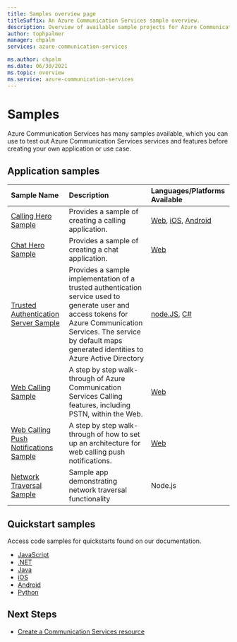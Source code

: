 ```yaml
---
title: Samples overview page
titleSuffix: An Azure Communication Services sample overview.
description: Overview of available sample projects for Azure Communication Services.
author: tophpalmer
manager: chpalm
services: azure-communication-services

ms.author: chpalm
ms.date: 06/30/2021
ms.topic: overview
ms.service: azure-communication-services
---
```

# Samples

Azure Communication Services has many samples available, which you can use to test out Azure Communication Services services and features before creating your own application or use case.

## Application samples

| Sample Name                                                                                          | Description                                                         | Languages/Platforms Available      |
| :--------------------------------------------------------------------------------------------------- | :------------------------------------------------------------------ | :--------------------------------- |
| [Calling Hero Sample](./calling-hero-sample.md)                                                | Provides a sample of creating a calling application.          | [Web](https://github.com/Azure-Samples/communication-services-web-calling-hero), [iOS](https://github.com/Azure-Samples/communication-services-ios-calling-hero), [Android](https://github.com/Azure-Samples/communication-services-android-calling-hero)                           |
| [Chat Hero Sample](./chat-hero-sample.md) | Provides a sample of creating a chat application. | [Web](https://github.com/Azure-Samples/communication-services-web-chat-hero)                    |
| [Trusted Authentication Server Sample](./trusted-auth-sample.md) | Provides a sample implementation of a trusted authentication service used to generate user and access tokens for Azure Communication Services. The service by default maps generated identities to Azure Active Directory | [node.JS](https://github.com/Azure-Samples/communication-services-authentication-hero-nodejs), [C#](https://github.com/Azure-Samples/communication-services-authentication-hero-csharp)
| [Web Calling Sample](./web-calling-sample.md)                                                        | A step by step walk-through of Azure Communication Services Calling features, including PSTN, within the Web. | [Web](https://github.com/Azure-Samples/communication-services-web-calling-tutorial/)                                |
| [Web Calling Push Notifications Sample](./web-calling-push-notifications-sample.md)                  | A step by step walk-through of how to set up an architecture for web calling push notifications.              | [Web](https://github.com/Azure-Samples/communication-services-javascript-quickstarts/tree/main/calling-web-push-notifications)     |
| [Network Traversal Sample]( https://github.com/Azure-Samples/communication-services-network-traversal-hero) | Sample app demonstrating network traversal functionality          | Node.js 

## Quickstart samples
Access code samples for quickstarts found on our documentation.
 - [JavaScript](https://github.com/Azure-Samples/communication-services-javascript-quickstarts/)
 - [.NET](https://github.com/Azure-Samples/communication-services-dotnet-quickstarts/)
 - [Java](https://github.com/Azure-Samples/communication-services-java-quickstarts)
 - [iOS](https://github.com/Azure-Samples/communication-services-ios-quickstarts/)
 - [Android](https://github.com/Azure-Samples/communication-services-android-quickstarts/)
 - [Python](https://github.com/Azure-Samples/communication-services-python-quickstarts/)


## Next Steps

 - [Create a Communication Services resource](../quickstarts/create-communication-resource.md)
